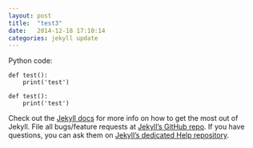 ```yaml
---
layout: post
title:  "test3"
date:   2014-12-18 17:10:14
categories: jekyll update
---
```


Python code:

````
def test():
	print('test')
````

    def test():
	    print('test')

Check out the [Jekyll docs][jekyll] for more info on how to get the most out of Jekyll. File all bugs/feature requests at [Jekyll’s GitHub repo][jekyll-gh]. If you have questions, you can ask them on [Jekyll’s dedicated Help repository][jekyll-help].

[jekyll]:      http://jekyllrb.com
[jekyll-gh]:   https://github.com/jekyll/jekyll
[jekyll-help]: https://github.com/jekyll/jekyll-help
